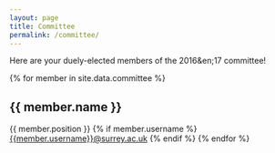 ```yaml
---
layout: page
title: Committee
permalink: /committee/
---
```


Here are your duely-elected members of the 2016&en;17 committee!

{% for member in site.data.committee %}
## {{ member.name }}
{{ member.position }}
{% if member.username %}
[{{member.username}}@surrey.ac.uk](mailto:{{member.username}}@surrey.ac.uk)
{% endif %}
{% endfor %}
